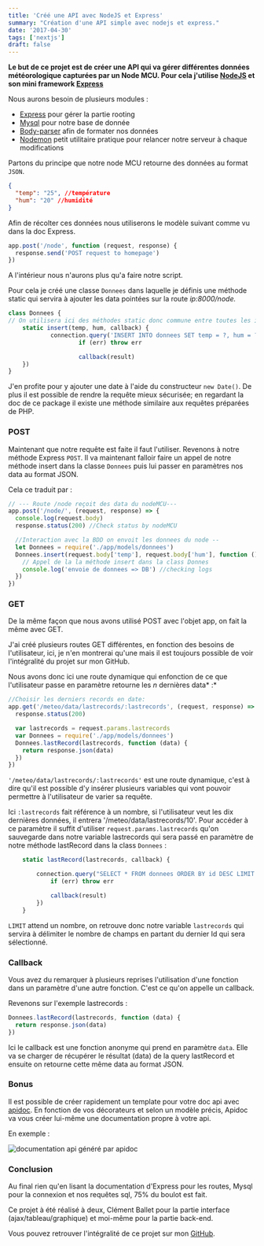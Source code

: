 ```yaml
---
title: 'Créé une API avec NodeJS et Express'
summary: "Création d'une API simple avec nodejs et express."
date: '2017-04-30'
tags: ['nextjs']
draft: false
---
```


**Le but de ce projet est de créer une API qui va gérer différentes données météorologique capturées par un Node MCU. Pour cela j'utilise [NodeJS](https://nodejs.org/en/) et son mini framework [Express](http://expressjs.com/fr/)**

Nous aurons besoin de plusieurs modules :

- [Express](http://expressjs.com/fr/) pour gérer la partie rooting
- [Mysql](https://www.npmjs.com/package/mysql) pour notre base de donnée
- [Body-parser](https://www.npmjs.com/package/body-parser) afin de formater nos données
- [Nodemon](https://www.npmjs.com/package/nodemon) petit utilitaire pratique pour relancer notre serveur à chaque modifications

Partons du principe que notre node MCU retourne des données au format `JSON`.

```json
{
  "temp": "25", //température
  "hum": "20" //humidité
}
```

Afin de récolter ces données nous utiliserons le modèle suivant comme vu dans la doc Express.

```javascript
app.post('/node', function (request, response) {
  response.send('POST request to homepage')
})
```

A l'intérieur nous n'aurons plus qu'a faire notre script.

Pour cela je créé une classe `Donnees` dans laquelle je définis une méthode static qui servira à ajouter les data pointées sur la route _ip:8000/node._

```javascript
class Donnees {
// On utilisera ici des méthodes static donc commune entre toutes les instances de la classe "Donnees"
    static insert(temp, hum, callback) {
            connection.query('INSERT INTO donnees SET temp = ?, hum = ?, time_ = ?', [temp, hum, new Date()], (err, result) {
                    if (err) throw err

                    callback(result)
    })
}
```

J'en profite pour y ajouter une date à l'aide du constructeur `new Date()`. De plus il est possible de rendre la requête mieux sécurisée; en regardant la doc de ce package il existe une méthode similaire aux requêtes préparées de PHP.

### POST

Maintenant que notre requête est faite il faut l'utiliser. Revenons à notre méthode Express `POST`. Il va maintenant falloir faire un appel de notre méthode insert dans la classe `Donnees` puis lui passer en paramètres nos data au format JSON.

Cela ce traduit par :

```typescript
// --- Route /node reçoit des data du nodeMCU---
app.post('/node/', (request, response) => {
  console.log(request.body)
  response.status(200) //Check status by nodeMCU

  //Interaction avec la BDD on envoit les donnees du node --
  let Donnees = require('./app/models/donnees')
  Donnees.insert(request.body['temp'], request.body['hum'], function () {
    // Appel de la la méthode insert dans la class Donnes
    console.log('envoie de donnees => DB') //checking logs
  })
})
```

### GET

De la même façon que nous avons utilisé POST avec l'objet app, on fait la même avec GET.

J'ai créé plusieurs routes GET différentes, en fonction des besoins de l'utilisateur, ici, je n'en montrerai qu'une mais il est toujours possible de voir l'intégralité du projet sur mon GitHub.

Nous avons donc ici une route dynamique qui enfonction de ce que l'utilisateur passe en paramètre retourne les *n* dernières data* :*

```javascript
//Choisir les derniers records en date:
app.get('/meteo/data/lastrecords/:lastrecords', (request, response) => {
  response.status(200)

  var lastrecords = request.params.lastrecords
  var Donnees = require('./app/models/donnees')
  Donnees.lastRecord(lastrecords, function (data) {
    return response.json(data)
  })
})
```

`'/meteo/data/lastrecords/:lastrecords'` est une route dynamique, c'est à dire qu'il est possible d'y insérer plusieurs variables qui vont pouvoir permettre à l'utilisateur de varier sa requête.

Ici `:lastrecords` fait référence à un nombre, si l'utilisateur veut les dix dernières données, il entrera '/meteo/data/lastrecords/10'. Pour accéder à ce paramètre il suffit d'utiliser `request.params.lastrecords` qu'on sauvegarde dans notre variable lastrecords qui sera passé en paramètre de notre méthode lastRecord dans la class `Donnees` :

```javascript
    static lastRecord(lastrecords, callback) {

        connection.query("SELECT * FROM donnees ORDER BY id DESC LIMIT " + lastrecords +"", (err, result) => {
            if (err) throw err

            callback(result)
        })
    }
```

`LIMIT` attend un nombre, on retrouve donc notre variable `lastrecords` qui servira à délimiter le nombre de champs en partant du dernier Id qui sera sélectionné.

### Callback

Vous avez du remarquer à plusieurs reprises l'utilisation d'une fonction dans un paramètre d'une autre fonction. C'est ce qu'on appelle un callback.

Revenons sur l'exemple lastrecords :

```javascript
Donnees.lastRecord(lastrecords, function (data) {
  return response.json(data)
})
```

Ici le callback est une fonction anonyme qui prend en paramètre `data`. Elle va se charger de récupérer le résultat (data) de la query lastRecord et ensuite on retourne cette même data au format JSON.

### Bonus

Il est possible de créer rapidement un template pour votre doc api avec [apidoc](http://apidocjs.com/). En fonction de vos décorateurs et selon un modèle précis, Apidoc va vous créer lui-même une documentation propre à votre api.

En exemple :

![documentation api généré par apidoc](/static/images/articles/scroll_doc25.gif)

### Conclusion

Au final rien qu'en lisant la documentation d'Express pour les routes, Mysql pour la connexion et nos requêtes sql, 75% du boulot est fait.

Ce projet à été réalisé à deux, Clément Ballet pour la partie interface (ajax/tableau/graphique) et moi-même pour la partie back-end.

Vous pouvez retrouver l'intégralité de ce projet sur mon [GitHub](https://github.com/kev-landry/Meteo_NodeJS).
